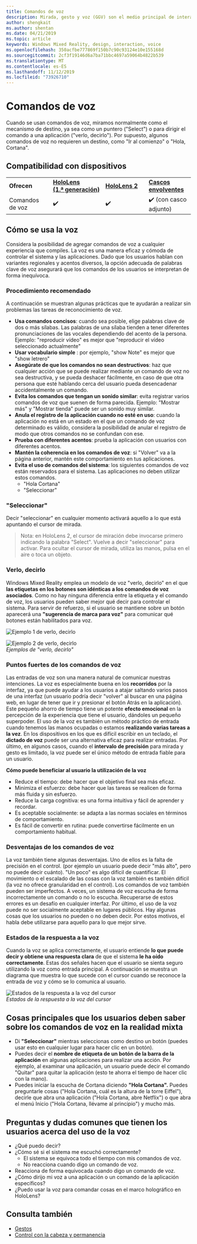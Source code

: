```yaml
---
title: Comandos de voz
description: Mirada, gesto y voz (GGV) son el medio principal de interacción en HoloLens. Este artículo proporciona información detallada sobre el diseño de voz.
author: shengkait
ms.author: shentan
ms.date: 04/21/2019
ms.topic: article
keywords: Windows Mixed Reality, design, interaction, voice
ms.openlocfilehash: 350acfbe777869f150b7c90c93124e10e155168d
ms.sourcegitcommit: 2cf3f19146d6a7ba71bbc4697a59064b4822b539
ms.translationtype: MT
ms.contentlocale: es-ES
ms.lasthandoff: 11/12/2019
ms.locfileid: "73926710"
---
```

# <a name="voice-commanding"></a>Comandos de voz

Cuando se usan comandos de voz, miramos normalmente como el mecanismo de destino, ya sea como un puntero ("Select") o para dirigir el comando a una aplicación ("verlo, decirlo"). Por supuesto, algunos comandos de voz no requieren un destino, como "Ir al comienzo" o "Hola, Cortana".


## <a name="device-support"></a>Compatibilidad con dispositivos

<table>
    <colgroup>
    <col width="25%" />
    <col width="25%" />
    <col width="25%" />
    <col width="25%" />
    </colgroup>
    <tr>
        <td><strong>Ofrecen</strong></td>
        <td><a href="hololens-hardware-details.md"><strong>HoloLens (1.ª generación)</strong></a></td>
        <td><a href="https://docs.microsoft.com/hololens/hololens2-hardware"><strong>HoloLens 2</strong></td>
        <td><a href="immersive-headset-hardware-details.md"><strong>Cascos envolventes</strong></a></td>
    </tr>
     <tr>
        <td>Comandos de voz</td>
        <td>✔️</td>
        <td>✔️</td>
        <td>✔️ (con casco adjunto)</td>
    </tr>
</table>



## <a name="how-to-use-voice"></a>Cómo se usa la voz

Considera la posibilidad de agregar comandos de voz a cualquier experiencia que compiles. La voz es una manera eficaz y cómoda de controlar el sistema y las aplicaciones. Dado que los usuarios hablan con variantes regionales y acentos diversos, la opción adecuada de palabras clave de voz asegurará que los comandos de los usuarios se interpretan de forma inequívoca.

### <a name="best-practices"></a>Procedimiento recomendado

A continuación se muestran algunas prácticas que te ayudarán a realizar sin problemas las tareas de reconocimiento de voz.
* **Usa comandos concisos**: cuando sea posible, elige palabras clave de dos o más sílabas. Las palabras de una sílaba tienden a tener diferentes pronunciaciones de las vocales dependiendo del acento de la persona. Ejemplo: "reproducir vídeo" es mejor que "reproducir el vídeo seleccionado actualmente"
* **Usar vocabulario simple** : por ejemplo, "show Note" es mejor que "show letrero"
* **Asegúrate de que los comandos no sean destructivos**: haz que cualquier acción que se puede realizar mediante un comando de voz no sea destructiva, y se pueda deshacer fácilmente, en caso de que otra persona que esté hablando cerca del usuario pueda desencadenar accidentalmente un comando.
* **Evita los comandos que tengan un sonido similar**: evita registrar varios comandos de voz que suenen de forma parecida. Ejemplo: "Mostrar más" y "Mostrar tienda" puede ser un sonido muy similar.
* **Anula el registro de la aplicación cuando no esté en uso**: cuando la aplicación no está en un estado en el que un comando de voz determinado es válido, considera la posibilidad de anular el registro de modo que otros comandos no se confundan con ese.
* **Prueba con diferentes acentos**: prueba la aplicación con usuarios con diferentes acentos.
* **Mantén la coherencia en los comandos de voz**: si "Volver" va a la página anterior, mantén este comportamiento en tus aplicaciones.
* **Evita el uso de comandos del sistema**: los siguientes comandos de voz están reservados para el sistema. Las aplicaciones no deben utilizar estos comandos.
   * "Hola Cortana"
   * "Seleccionar"

### <a name="select"></a>"Seleccionar"

Decir "seleccionar" en cualquier momento activará aquello a lo que está apuntando el cursor de mirada. 

>Nota: en HoloLens 2, el cursor de miración debe invocarse primero indicando la palabra "Select". Vuelve a decir "seleccionar" para activar. Para ocultar el cursor de mirada, utiliza las manos, pulsa en el aire o toca un objeto. 

### <a name="see-it-say-it"></a>Verlo, decirlo

Windows Mixed Reality emplea un modelo de voz "verlo, decirlo" en el que **las etiquetas en los botones son idénticas a los comandos de voz asociados**. Como no hay ninguna diferencia entre la etiqueta y el comando de voz, los usuarios pueden saber mejor qué decir para controlar el sistema. Para servir de refuerzo, si el usuario se mantiene sobre un botón aparecerá una **"sugerencia de marca para voz"** para comunicar qué botones están habilitados para voz.


![Ejemplo 1 de verlo, decirlo](images/voice-seeitsayit1-640px.jpg)

![Ejemplo 2 de verlo, decirlo](images/voice-seeitsayit2-640px.jpg)<br>
*Ejemplos de "verlo, decirlo"*

### <a name="voices-strengths"></a>Puntos fuertes de los comandos de voz

Las entradas de voz son una manera natural de comunicar nuestras intenciones. La voz es especialmente buena en los **recorridos** por la interfaz, ya que puede ayudar a los usuarios a atajar saltando varios pasos de una interfaz (un usuario podría decir "volver" al buscar en una página web, en lugar de tener que ir y presionar el botón Atrás en la aplicación). Este pequeño ahorro de tiempo tiene un potente **efecto emocional** en la percepción de la experiencia que tiene el usuario, dándoles un pequeño superpoder. El uso de la voz es también un método práctico de entrada cuando tenemos las manos ocupadas o estamos **realizando varias tareas a la vez**. En los dispositivos en los que es difícil escribir en un teclado, el **dictado de voz** puede ser una alternativa eficaz para realizar entradas. Por último, en algunos casos, cuando el **intervalo de precisión** para mirada y gesto es limitado, la voz puede ser el único método de entrada fiable para un usuario.

**Cómo puede beneficiar al usuario la utilización de la voz**
* Reduce el tiempo: debe hacer que el objetivo final sea más eficaz.
* Minimiza el esfuerzo: debe hacer que las tareas se realicen de forma más fluida y sin esfuerzo.
* Reduce la carga cognitiva: es una forma intuitiva y fácil de aprender y recordar.
* Es aceptable socialmente: se adapta a las normas sociales en términos de comportamiento.
* Es fácil de convertir en rutina: puede convertirse fácilmente en un comportamiento habitual.

### <a name="voices-weaknesses"></a>Desventajas de los comandos de voz

La voz también tiene algunas desventajas. Uno de ellos es la falta de precisión en el control. (por ejemplo un usuario puede decir "más alto", pero no puede decir cuánto). "Un poco" es algo difícil de cuantificar. El movimiento o el escalado de las cosas con la voz también es también difícil (la voz no ofrece granularidad en el control). Los comandos de voz también pueden ser imperfectos. A veces, un sistema de voz escucha de forma incorrectamente un comando o no lo escucha. Recuperarse de estos errores es un desafío en cualquier interfaz. Por último, el uso de la voz puede no ser socialmente aceptable en lugares públicos. Hay algunas cosas que los usuarios no pueden o no deben decir. Por estos motivos, el habla debe utilizarse para aquello para lo que mejor sirve.

### <a name="voice-feedback-states"></a>Estados de la respuesta a la voz

Cuando la voz se aplica correctamente, el usuario entiende **lo que puede decir y obtiene una respuesta clara** de que el sistema **le ha oído correctamente**. Estas dos señales hacen que el usuario se sienta seguro utilizando la voz como entrada principal. A continuación se muestra un diagrama que muestra lo que sucede con el cursor cuando se reconoce la entrada de voz y cómo se lo comunica al usuario.

![Estados de la respuesta a la voz del cursor](images/voicefeedbackstates.png)<br>
*Estados de la respuesta a la voz del cursor*

## <a name="top-things-users-should-know-about-speech-in-mixed-reality"></a>Cosas principales que los usuarios deben saber sobre los comandos de voz en la realidad mixta
* Di **"Seleccionar"** mientras seleccionas como destino un botón (puedes usar esto en cualquier lugar para hacer clic en un botón).
* Puedes decir el **nombre de etiqueta de un botón de la barra de la aplicación** en algunas aplicaciones para realizar una acción. Por ejemplo, al examinar una aplicación, un usuario puede decir el comando "Quitar" para quitar la aplicación (esto te ahorra el tiempo de hacer clic con la mano).
* Puedes iniciar la escucha de Cortana diciendo **"Hola Cortana".** Puedes preguntarle cosas ("Hola Cortana, cuál es la altura de la torre Eiffel"), decirle que abra una aplicación ("Hola Cortana, abre Netflix") o que abra el menú Inicio ("Hola Cortana, llévame al principio") y mucho más.

## <a name="common-questions-and-concerns-users-have-about-voice"></a>Preguntas y dudas comunes que tienen los usuarios acerca del uso de la voz
* ¿Qué puedo decir?
* ¿Cómo sé si el sistema me escuchó correctamente?
   * El sistema se equivoca todo el tiempo con mis comandos de voz.
   * No reacciona cuando digo un comando de voz.
* Reacciona de forma equivocada cuando digo un comando de voz.
* ¿Cómo dirijo mi voz a una aplicación o un comando de la aplicación específicos?
* ¿Puedo usar la voz para comandar cosas en el marco holográfico en HoloLens?

## <a name="see-also"></a>Consulta también
* [Gestos](gaze-and-commit.md#composite-gestures)
* [Control con la cabeza y permanencia](gaze-and-dwell.md)
